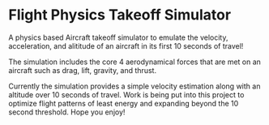 # Flight Physics Takeoff Simulator
A physics based Aircraft takeoff simulator to emulate the velocity, acceleration, and alititude of an aircraft in its first 10 seconds of travel!

The simulation includes the core 4 aerodynamical forces that are met on an aircraft such as drag, lift, gravity, and thrust. 

Currently the simulation provides a simple velocity estimation along with an altitude over 10 seconds of travel. Work is being put into this project to optimize flight patterns of least energy and expanding beyond the 10 second threshold. Hope you enjoy!
